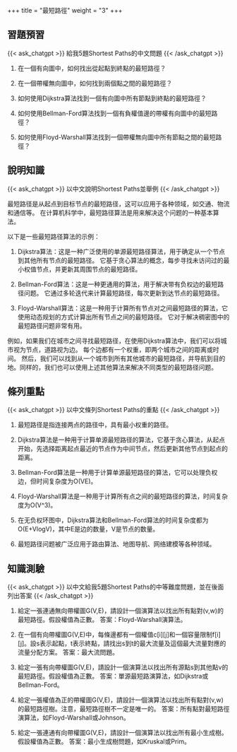 +++
title = "最短路徑"
weight = "3"
+++
## 習題預習
{{< ask_chatgpt >}}
給我5題Shortest Paths的中文問題
{{< /ask_chatgpt >}}



1. 在一個有向圖中，如何找出從起點到終點的最短路徑？

2. 在一個帶權無向圖中，如何找到兩個點之間的最短路徑？

3. 如何使用Dijkstra算法找到一個有向圖中所有節點到終點的最短路徑？

4. 如何使用Bellman-Ford算法找到一個有負權值邊的帶權有向圖中的最短路徑？

5. 如何使用Floyd-Warshall算法找到一個帶權無向圖中所有節點之間的最短路徑？   

## 說明知識
{{< ask_chatgpt >}}
以中文說明Shortest Paths並舉例
{{< /ask_chatgpt >}}



最短路径是从起点到目标节点的最短路径，这可以应用于各种领域，如交通、物流和通信等。 在计算机科学中，最短路径算法是用来解决这个问题的一种基本算法。

以下是一些最短路径算法的示例：

1. Dijkstra算法：这是一种广泛使用的单源最短路径算法，用于确定从一个节点到其他所有节点的最短路径。 它基于贪心算法的概念，每步寻找未访问过的最小权值节点，并更新其周围节点的最短路径。

2. Bellman-Ford算法：这是一种更通用的算法，用于解决带有负权边的最短路径问题。 它通过多轮迭代来计算最短路径，每次更新到达节点的最短路径。

3. Floyd-Warshall算法：这是一种用于计算所有节点对之间最短路径的算法，它使用动态规划的方式计算出所有节点之间的最短路径。 它对于解决稠密图中的最短路径问题非常有用。

例如，如果我们在城市之间寻找最短路径，在使用Dijkstra算法中，我们可以将城市视为节点，道路视为边。 每个边都有一个权重，即两个城市之间的距离或时间。 然后，我们可以找到从一个城市到所有其他城市的最短路径，并导航到目的地。同样的，我们也可以使用上述其他算法来解决不同类型的最短路径问题。   

## 條列重點
{{< ask_chatgpt >}}
以中文條列Shortest Paths的重點
{{< /ask_chatgpt >}}



1. 最短路径是指连接两点的路径中，具有最小权重的路径。

2. Dijkstra算法是一种用于计算单源最短路径的算法，它基于贪心算法，从起点开始，先选择距离起点最近的节点作为中间节点，然后更新其他节点到起点的距离。

3. Bellman-Ford算法是一种用于计算单源最短路径的算法，它可以处理负权边，但时间复杂度为O(VE)。

4. Floyd-Warshall算法是一种用于计算所有点之间的最短路径的算法，时间复杂度为O(V^3)。

5. 在无负权环图中，Dijkstra算法和Bellman-Ford算法的时间复杂度都为O(E+VlogV)，其中E是边的数量，V是节点的数量。

6. 最短路径问题被广泛应用于路由算法、地图导航、网络建模等各种领域。   

## 知識測驗
{{< ask_chatgpt >}}
以中文給我5題Shortest Paths的中等難度問題，並在後面列出答案
{{< /ask_chatgpt >}}



1. 給定一張連通無向帶權圖G(V,E)，請設計一個演算法以找出所有點對(v,w)的最短路徑。假設權值為正數。
答案：Floyd-Warshall演算法。

2. 在一個有向帶權圖G(V,E)中，每條邊都有一個權值c[i][j]和一個容量限制f[i][j]。設s表示起點，t表示終點，請找出s到t的最大流量及這個最大流量對應的流量分配方案。
答案：最大流問題。

3. 給定一張有向帶權圖G(V,E)，請設計一個演算法以找出所有源點s到其他點v的最短路徑。假設權值為正數。
答案：單源最短路演算法，如Dijkstra或Bellman-Ford。

4. 給定一張權值為正的帶權圖G(V,E)，請設計一個演算法以找出所有點對(v,w)的最短路徑樹。注意，最短路徑樹不一定是唯一的。
答案：所有點對最短路徑演算法，如Floyd-Warshall或Johnson。

5. 給定一張連通有向帶權圖G(V,E)，請設計一個演算法以找出所有最小生成樹。假設權值為正數。
答案：最小生成樹問題，如Kruskal或Prim。   

